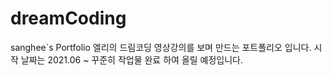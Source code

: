 # dreamCoding
sanghee`s Portfolio
엘리의 드림코딩 영상강의를 보며 만드는 포트폴리오 입니다.
시작 날짜는 2021.06 ~ 꾸준히 작업물 완료 하여 올릴 예정입니다.
